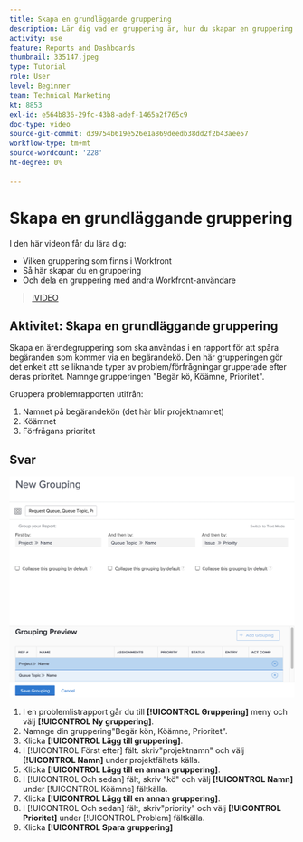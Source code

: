 ```yaml
---
title: Skapa en grundläggande gruppering
description: Lär dig vad en gruppering är, hur du skapar en gruppering och hur du delar en gruppering med andra användare i Workfront.
activity: use
feature: Reports and Dashboards
thumbnail: 335147.jpeg
type: Tutorial
role: User
level: Beginner
team: Technical Marketing
kt: 8853
exl-id: e564b836-29fc-43b8-adef-1465a2f765c9
doc-type: video
source-git-commit: d39754b619e526e1a869deedb38dd2f2b43aee57
workflow-type: tm+mt
source-wordcount: '228'
ht-degree: 0%

---
```


# Skapa en grundläggande gruppering

I den här videon får du lära dig:

* Vilken gruppering som finns i Workfront
* Så här skapar du en gruppering
* Och dela en gruppering med andra Workfront-användare

>[!VIDEO](https://video.tv.adobe.com/v/335147/?quality=12)

## Aktivitet: Skapa en grundläggande gruppering

Skapa en ärendegruppering som ska användas i en rapport för att spåra begäranden som kommer via en begärandekö. Den här grupperingen gör det enkelt att se liknande typer av problem/förfrågningar grupperade efter deras prioritet. Namnge grupperingen &quot;Begär kö, Köämne, Prioritet&quot;.

Gruppera problemrapporten utifrån:

1. Namnet på begärandekön (det här blir projektnamnet)
1. Köämnet
1. Förfrågans prioritet

## Svar

![En bild av skärmen för att skapa en ny gruppering](assets/grouping-exercise.png)

1. I en problemlistrapport går du till **[!UICONTROL Gruppering]** meny och välj **[!UICONTROL Ny gruppering]**.
1. Namnge din gruppering&quot;Begär kön, Köämne, Prioritet&quot;.
1. Klicka **[!UICONTROL Lägg till gruppering]**.
1. I [!UICONTROL Först efter] fält. skriv&quot;projektnamn&quot; och välj **[!UICONTROL Namn]** under projektfältets källa.
1. Klicka **[!UICONTROL Lägg till en annan gruppering]**.
1. I [!UICONTROL Och sedan] fält, skriv &quot;kö&quot; och välj **[!UICONTROL Namn]** under [!UICONTROL Köämne] fältkälla.
1. Klicka **[!UICONTROL Lägg till en annan gruppering]**.
1. I [!UICONTROL Och sedan] fält, skriv&quot;priority&quot; och välj **[!UICONTROL Prioritet]** under [!UICONTROL Problem] fältkälla.
1. Klicka **[!UICONTROL Spara gruppering]**
